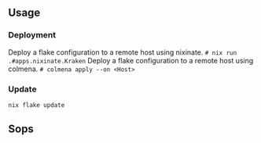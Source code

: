 ## Usage
### Deployment
Deploy a flake configuration to a remote host using nixinate.
`# nix run .#apps.nixinate.Kraken`
Deploy a flake configuration to a remote host using colmena.
`# colmena apply --on <Host>`

### Update
`nix flake update`

## Sops
